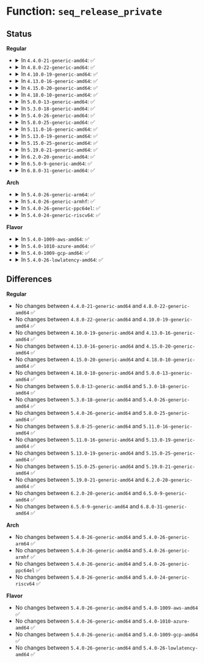 # Function: <code>seq_release_private</code>

## Status
<b>Regular</b>
<ul>
<li>
<details>
<summary>In <code>4.4.0-21-generic-amd64</code>: ✅</summary>

```c
int seq_release_private(struct inode * inode, struct file * file)
```

```json
{
  "name": "seq_release_private",
  "collision_type": "Unique Global",
  "inline_type": "No",
  "funcs": [
    {
      "addr": 18446744071581142624,
      "name": "seq_release_private",
      "external": true,
      "loc": "fs/seq_file.c:611",
      "file": "fs/seq_file.c",
      "inline": "seen, unknown",
      "caller_inline": [],
      "caller_func": [
        "kernel/trace/trace.c:tracing_release",
        "kernel/trace/trace.c:__tracing_open",
        "fs/proc_namespace.c:mounts_release",
        "fs/proc/task_mmu.c:proc_map_release",
        "fs/proc/task_mmu.c:proc_map_release",
        "fs/proc/task_mmu.c:proc_maps_open",
        "fs/proc/proc_net.c:seq_release_net",
        "ipc/util.c:sysvipc_proc_release"
      ]
    }
  ],
  "symbols": [
    {
      "addr": 18446744071581142624,
      "name": "seq_release_private",
      "section": ".text",
      "bind": "STB_GLOBAL",
      "size": 77
    }
  ]
}
```
</details>
</li>
<li>
<details>
<summary>In <code>4.8.0-22-generic-amd64</code>: ✅</summary>

```c
int seq_release_private(struct inode * inode, struct file * file)
```

```json
{
  "name": "seq_release_private",
  "collision_type": "Unique Global",
  "inline_type": "No",
  "funcs": [
    {
      "addr": 18446744071581307248,
      "name": "seq_release_private",
      "external": true,
      "loc": "fs/seq_file.c:614",
      "file": "fs/seq_file.c",
      "inline": "seen, unknown",
      "caller_inline": [],
      "caller_func": [
        "kernel/trace/trace.c:tracing_release",
        "kernel/trace/trace.c:__tracing_open",
        "fs/proc_namespace.c:mounts_release",
        "fs/proc/task_mmu.c:proc_map_release",
        "fs/proc/task_mmu.c:proc_maps_open",
        "fs/proc/proc_net.c:seq_release_net",
        "ipc/util.c:sysvipc_proc_release"
      ]
    }
  ],
  "symbols": [
    {
      "addr": 18446744071581307248,
      "name": "seq_release_private",
      "section": ".text",
      "bind": "STB_GLOBAL",
      "size": 77
    }
  ]
}
```
</details>
</li>
<li>
<details>
<summary>In <code>4.10.0-19-generic-amd64</code>: ✅</summary>

```c
int seq_release_private(struct inode * inode, struct file * file)
```

```json
{
  "name": "seq_release_private",
  "collision_type": "Unique Global",
  "inline_type": "No",
  "funcs": [
    {
      "addr": 18446744071581386272,
      "name": "seq_release_private",
      "external": true,
      "loc": "fs/seq_file.c:621",
      "file": "fs/seq_file.c",
      "inline": "seen, unknown",
      "caller_inline": [],
      "caller_func": [
        "kernel/trace/trace.c:tracing_release",
        "kernel/trace/trace.c:__tracing_open",
        "fs/proc_namespace.c:mounts_release",
        "fs/proc/task_mmu.c:proc_map_release",
        "fs/proc/task_mmu.c:proc_maps_open",
        "fs/proc/proc_net.c:seq_release_net",
        "ipc/util.c:sysvipc_proc_release"
      ]
    }
  ],
  "symbols": [
    {
      "addr": 18446744071581386272,
      "name": "seq_release_private",
      "section": ".text",
      "bind": "STB_GLOBAL",
      "size": 71
    }
  ]
}
```
</details>
</li>
<li>
<details>
<summary>In <code>4.13.0-16-generic-amd64</code>: ✅</summary>

```c
int seq_release_private(struct inode * inode, struct file * file)
```

```json
{
  "name": "seq_release_private",
  "collision_type": "Unique Global",
  "inline_type": "No",
  "funcs": [
    {
      "addr": 18446744071581442528,
      "name": "seq_release_private",
      "external": true,
      "loc": "fs/seq_file.c:607",
      "file": "fs/seq_file.c",
      "inline": "seen, unknown",
      "caller_inline": [],
      "caller_func": [
        "kernel/trace/trace.c:tracing_release",
        "kernel/trace/trace.c:__tracing_open",
        "fs/proc_namespace.c:mounts_release",
        "fs/proc/task_mmu.c:proc_map_release",
        "fs/proc/task_mmu.c:proc_maps_open",
        "fs/proc/proc_net.c:seq_release_net",
        "ipc/util.c:sysvipc_proc_release"
      ]
    }
  ],
  "symbols": [
    {
      "addr": 18446744071581442528,
      "name": "seq_release_private",
      "section": ".text",
      "bind": "STB_GLOBAL",
      "size": 71
    }
  ]
}
```
</details>
</li>
<li>
<details>
<summary>In <code>4.15.0-20-generic-amd64</code>: ✅</summary>

```c
int seq_release_private(struct inode * inode, struct file * file)
```

```json
{
  "name": "seq_release_private",
  "collision_type": "Unique Global",
  "inline_type": "No",
  "funcs": [
    {
      "addr": 18446744071581584480,
      "name": "seq_release_private",
      "external": true,
      "loc": "fs/seq_file.c:611",
      "file": "fs/seq_file.c",
      "inline": "seen, unknown",
      "caller_inline": [],
      "caller_func": [
        "kernel/trace/trace.c:tracing_release",
        "kernel/trace/trace.c:__tracing_open",
        "fs/proc_namespace.c:mounts_release",
        "fs/proc/task_mmu.c:proc_map_release",
        "fs/proc/task_mmu.c:proc_maps_open",
        "fs/proc/proc_net.c:seq_release_net",
        "ipc/util.c:sysvipc_proc_release"
      ]
    }
  ],
  "symbols": [
    {
      "addr": 18446744071581584480,
      "name": "seq_release_private",
      "section": ".text",
      "bind": "STB_GLOBAL",
      "size": 71
    }
  ]
}
```
</details>
</li>
<li>
<details>
<summary>In <code>4.18.0-10-generic-amd64</code>: ✅</summary>

```c
int seq_release_private(struct inode * inode, struct file * file)
```

```json
{
  "name": "seq_release_private",
  "collision_type": "Unique Global",
  "inline_type": "No",
  "funcs": [
    {
      "addr": 18446744071581740944,
      "name": "seq_release_private",
      "external": true,
      "loc": "fs/seq_file.c:614",
      "file": "fs/seq_file.c",
      "inline": "seen, unknown",
      "caller_inline": [],
      "caller_func": [
        "kernel/trace/trace.c:tracing_release",
        "kernel/trace/trace.c:__tracing_open",
        "fs/proc_namespace.c:mounts_release",
        "fs/proc/task_mmu.c:proc_map_release",
        "fs/proc/task_mmu.c:proc_maps_open",
        "fs/proc/generic.c:proc_seq_release",
        "fs/proc/proc_net.c:seq_release_net",
        "ipc/util.c:sysvipc_proc_release"
      ]
    }
  ],
  "symbols": [
    {
      "addr": 18446744071581740944,
      "name": "seq_release_private",
      "section": ".text",
      "bind": "STB_GLOBAL",
      "size": 78
    }
  ]
}
```
</details>
</li>
<li>
<details>
<summary>In <code>5.0.0-13-generic-amd64</code>: ✅</summary>

```c
int seq_release_private(struct inode * inode, struct file * file)
```

```json
{
  "name": "seq_release_private",
  "collision_type": "Unique Global",
  "inline_type": "No",
  "funcs": [
    {
      "addr": 18446744071581826816,
      "name": "seq_release_private",
      "external": true,
      "loc": "fs/seq_file.c:602",
      "file": "fs/seq_file.c",
      "inline": "seen, unknown",
      "caller_inline": [],
      "caller_func": [
        "kernel/trace/trace.c:tracing_release",
        "kernel/trace/trace.c:__tracing_open",
        "fs/proc_namespace.c:mounts_release",
        "fs/proc/task_mmu.c:proc_map_release",
        "fs/proc/task_mmu.c:proc_maps_open",
        "fs/proc/generic.c:proc_seq_release",
        "fs/proc/proc_net.c:seq_release_net",
        "ipc/util.c:sysvipc_proc_release"
      ]
    }
  ],
  "symbols": [
    {
      "addr": 18446744071581826816,
      "name": "seq_release_private",
      "section": ".text",
      "bind": "STB_GLOBAL",
      "size": 78
    }
  ]
}
```
</details>
</li>
<li>
<details>
<summary>In <code>5.3.0-18-generic-amd64</code>: ✅</summary>

```c
int seq_release_private(struct inode * inode, struct file * file)
```

```json
{
  "name": "seq_release_private",
  "collision_type": "Unique Global",
  "inline_type": "No",
  "funcs": [
    {
      "addr": 18446744071581950992,
      "name": "seq_release_private",
      "external": true,
      "loc": "fs/seq_file.c:614",
      "file": "fs/seq_file.c",
      "inline": "seen, unknown",
      "caller_inline": [],
      "caller_func": [
        "kernel/trace/trace.c:tracing_release",
        "kernel/trace/trace.c:__tracing_open",
        "fs/proc_namespace.c:mounts_release",
        "fs/proc/task_mmu.c:proc_map_release",
        "fs/proc/task_mmu.c:proc_maps_open",
        "fs/proc/generic.c:proc_seq_release",
        "fs/proc/proc_net.c:seq_release_net",
        "ipc/util.c:sysvipc_proc_release"
      ]
    }
  ],
  "symbols": [
    {
      "addr": 18446744071581950992,
      "name": "seq_release_private",
      "section": ".text",
      "bind": "STB_GLOBAL",
      "size": 79
    }
  ]
}
```
</details>
</li>
<li>
<details>
<summary>In <code>5.4.0-26-generic-amd64</code>: ✅</summary>

```c
int seq_release_private(struct inode * inode, struct file * file)
```

```json
{
  "name": "seq_release_private",
  "collision_type": "Unique Global",
  "inline_type": "No",
  "funcs": [
    {
      "addr": 18446744071582023648,
      "name": "seq_release_private",
      "external": true,
      "loc": "fs/seq_file.c:614",
      "file": "fs/seq_file.c",
      "inline": "seen, unknown",
      "caller_inline": [],
      "caller_func": [
        "kernel/trace/trace.c:tracing_release",
        "kernel/trace/trace.c:__tracing_open",
        "fs/proc_namespace.c:mounts_release",
        "fs/proc/task_mmu.c:proc_map_release",
        "fs/proc/task_mmu.c:proc_maps_open",
        "fs/proc/generic.c:proc_seq_release",
        "fs/proc/proc_net.c:seq_release_net",
        "ipc/util.c:sysvipc_proc_release"
      ]
    }
  ],
  "symbols": [
    {
      "addr": 18446744071582023648,
      "name": "seq_release_private",
      "section": ".text",
      "bind": "STB_GLOBAL",
      "size": 79
    }
  ]
}
```
</details>
</li>
<li>
<details>
<summary>In <code>5.8.0-25-generic-amd64</code>: ✅</summary>

```c
int seq_release_private(struct inode * inode, struct file * file)
```

```json
{
  "name": "seq_release_private",
  "collision_type": "Unique Global",
  "inline_type": "No",
  "funcs": [
    {
      "addr": 18446744071582260592,
      "name": "seq_release_private",
      "external": true,
      "loc": "fs/seq_file.c:590",
      "file": "fs/seq_file.c",
      "inline": "seen, unknown",
      "caller_inline": [],
      "caller_func": [
        "kernel/trace/trace.c:tracing_release",
        "kernel/trace/trace.c:__tracing_open",
        "kernel/bpf/bpf_iter.c:prepare_seq_file",
        "kernel/bpf/bpf_iter.c:iter_release",
        "fs/proc_namespace.c:mounts_release",
        "fs/proc/task_mmu.c:pid_numa_maps_open",
        "fs/proc/task_mmu.c:pid_smaps_open",
        "fs/proc/task_mmu.c:pid_maps_open",
        "fs/proc/task_mmu.c:proc_map_release",
        "fs/proc/generic.c:proc_seq_release",
        "fs/proc/proc_net.c:seq_release_net",
        "ipc/util.c:sysvipc_proc_release"
      ]
    }
  ],
  "symbols": [
    {
      "addr": 18446744071582260592,
      "name": "seq_release_private",
      "section": ".text",
      "bind": "STB_GLOBAL",
      "size": 79
    }
  ]
}
```
</details>
</li>
<li>
<details>
<summary>In <code>5.11.0-16-generic-amd64</code>: ✅</summary>

```c
int seq_release_private(struct inode * inode, struct file * file)
```

```json
{
  "name": "seq_release_private",
  "collision_type": "Unique Global",
  "inline_type": "No",
  "funcs": [
    {
      "addr": 18446744071582311472,
      "name": "seq_release_private",
      "external": true,
      "loc": "fs/seq_file.c:606",
      "file": "fs/seq_file.c",
      "inline": "seen, unknown",
      "caller_inline": [],
      "caller_func": [
        "kernel/trace/trace.c:tracing_release",
        "kernel/trace/trace.c:__tracing_open",
        "kernel/bpf/bpf_iter.c:prepare_seq_file",
        "kernel/bpf/bpf_iter.c:iter_release",
        "fs/proc_namespace.c:mounts_release",
        "fs/proc/task_mmu.c:pid_numa_maps_open",
        "fs/proc/task_mmu.c:pid_smaps_open",
        "fs/proc/task_mmu.c:pid_maps_open",
        "fs/proc/task_mmu.c:proc_map_release",
        "fs/proc/generic.c:proc_seq_release",
        "fs/proc/proc_net.c:seq_release_net",
        "ipc/util.c:sysvipc_proc_release"
      ]
    }
  ],
  "symbols": [
    {
      "addr": 18446744071582311472,
      "name": "seq_release_private",
      "section": ".text",
      "bind": "STB_GLOBAL",
      "size": 79
    }
  ]
}
```
</details>
</li>
<li>
<details>
<summary>In <code>5.13.0-19-generic-amd64</code>: ✅</summary>

```c
int seq_release_private(struct inode * inode, struct file * file)
```

```json
{
  "name": "seq_release_private",
  "collision_type": "Unique Global",
  "inline_type": "No",
  "funcs": [
    {
      "addr": 18446744071582336880,
      "name": "seq_release_private",
      "external": true,
      "loc": "fs/seq_file.c:627",
      "file": "fs/seq_file.c",
      "inline": "seen, unknown",
      "caller_inline": [],
      "caller_func": [
        "kernel/trace/trace.c:tracing_release",
        "kernel/trace/trace.c:__tracing_open",
        "kernel/bpf/bpf_iter.c:prepare_seq_file",
        "kernel/bpf/bpf_iter.c:iter_release",
        "fs/proc_namespace.c:mounts_release",
        "fs/proc/task_mmu.c:pid_numa_maps_open",
        "fs/proc/task_mmu.c:pid_smaps_open",
        "fs/proc/task_mmu.c:pid_maps_open",
        "fs/proc/task_mmu.c:proc_map_release",
        "fs/proc/generic.c:proc_seq_release",
        "fs/proc/proc_net.c:seq_release_net",
        "ipc/util.c:sysvipc_proc_release"
      ]
    }
  ],
  "symbols": [
    {
      "addr": 18446744071582336880,
      "name": "seq_release_private",
      "section": ".text",
      "bind": "STB_GLOBAL",
      "size": 79
    }
  ]
}
```
</details>
</li>
<li>
<details>
<summary>In <code>5.15.0-25-generic-amd64</code>: ✅</summary>

```c
int seq_release_private(struct inode * inode, struct file * file)
```

```json
{
  "name": "seq_release_private",
  "collision_type": "Unique Global",
  "inline_type": "No",
  "funcs": [
    {
      "addr": 18446744071582657360,
      "name": "seq_release_private",
      "external": true,
      "loc": "fs/seq_file.c:636",
      "file": "fs/seq_file.c",
      "inline": "seen, unknown",
      "caller_inline": [],
      "caller_func": [
        "kernel/trace/trace.c:tracing_release",
        "kernel/trace/trace.c:__tracing_open",
        "kernel/bpf/bpf_iter.c:prepare_seq_file",
        "kernel/bpf/bpf_iter.c:iter_release",
        "mm/slub.c:slab_debug_trace_release",
        "mm/slub.c:slab_debug_trace_open",
        "fs/proc_namespace.c:mounts_release",
        "fs/proc/task_mmu.c:pid_numa_maps_open",
        "fs/proc/task_mmu.c:pid_smaps_open",
        "fs/proc/task_mmu.c:pid_maps_open",
        "fs/proc/task_mmu.c:proc_map_release",
        "fs/proc/generic.c:proc_seq_release",
        "fs/proc/proc_net.c:seq_release_net",
        "ipc/util.c:sysvipc_proc_release"
      ]
    }
  ],
  "symbols": [
    {
      "addr": 18446744071582657360,
      "name": "seq_release_private",
      "section": ".text",
      "bind": "STB_GLOBAL",
      "size": 79
    }
  ]
}
```
</details>
</li>
<li>
<details>
<summary>In <code>5.19.0-21-generic-amd64</code>: ✅</summary>

```c
int seq_release_private(struct inode * inode, struct file * file)
```

```json
{
  "name": "seq_release_private",
  "collision_type": "Unique Global",
  "inline_type": "No",
  "funcs": [
    {
      "addr": 18446744071583197376,
      "name": "seq_release_private",
      "external": true,
      "loc": "fs/seq_file.c:620",
      "file": "fs/seq_file.c",
      "inline": "seen, unknown",
      "caller_inline": [],
      "caller_func": [
        "kernel/trace/trace.c:tracing_release",
        "kernel/trace/trace.c:__tracing_open",
        "kernel/bpf/bpf_iter.c:prepare_seq_file",
        "kernel/bpf/bpf_iter.c:iter_release",
        "mm/slub.c:slab_debug_trace_release",
        "mm/slub.c:slab_debug_trace_open",
        "mm/slub.c:slab_debug_trace_open",
        "fs/proc_namespace.c:mounts_release",
        "fs/proc/task_mmu.c:pid_numa_maps_open",
        "fs/proc/task_mmu.c:pid_smaps_open",
        "fs/proc/task_mmu.c:pid_maps_open",
        "fs/proc/task_mmu.c:proc_map_release",
        "fs/proc/generic.c:proc_seq_release",
        "fs/proc/proc_net.c:seq_release_net",
        "ipc/util.c:sysvipc_proc_release"
      ]
    }
  ],
  "symbols": [
    {
      "addr": 18446744071583197376,
      "name": "seq_release_private",
      "section": ".text",
      "bind": "STB_GLOBAL",
      "size": 86
    }
  ]
}
```
</details>
</li>
<li>
<details>
<summary>In <code>6.2.0-20-generic-amd64</code>: ✅</summary>

```c
int seq_release_private(struct inode * inode, struct file * file)
```

```json
{
  "name": "seq_release_private",
  "collision_type": "Unique Global",
  "inline_type": "No",
  "funcs": [
    {
      "addr": 18446744071583772992,
      "name": "seq_release_private",
      "external": true,
      "loc": "fs/seq_file.c:620",
      "file": "fs/seq_file.c",
      "inline": "seen, unknown",
      "caller_inline": [],
      "caller_func": [
        "kernel/trace/trace.c:tracing_release",
        "kernel/trace/trace.c:__tracing_open",
        "kernel/bpf/bpf_iter.c:prepare_seq_file",
        "kernel/bpf/bpf_iter.c:iter_release",
        "mm/slub.c:slab_debug_trace_release",
        "mm/slub.c:slab_debug_trace_open",
        "mm/slub.c:slab_debug_trace_open",
        "fs/proc_namespace.c:mounts_release",
        "fs/proc/task_mmu.c:pid_numa_maps_open",
        "fs/proc/task_mmu.c:pid_smaps_open",
        "fs/proc/task_mmu.c:pid_maps_open",
        "fs/proc/task_mmu.c:proc_map_release",
        "fs/proc/generic.c:proc_seq_release",
        "fs/proc/proc_net.c:seq_release_net",
        "ipc/util.c:sysvipc_proc_release"
      ]
    }
  ],
  "symbols": [
    {
      "addr": 18446744071583772992,
      "name": "seq_release_private",
      "section": ".text",
      "bind": "STB_GLOBAL",
      "size": 86
    }
  ]
}
```
</details>
</li>
<li>
<details>
<summary>In <code>6.5.0-9-generic-amd64</code>: ✅</summary>

```c
int seq_release_private(struct inode * inode, struct file * file)
```

```json
{
  "name": "seq_release_private",
  "collision_type": "Unique Global",
  "inline_type": "No",
  "funcs": [
    {
      "addr": 18446744071583990160,
      "name": "seq_release_private",
      "external": true,
      "loc": "fs/seq_file.c:620",
      "file": "fs/seq_file.c",
      "inline": "seen, unknown",
      "caller_inline": [],
      "caller_func": [
        "kernel/trace/trace.c:tracing_release",
        "kernel/trace/trace.c:__tracing_open",
        "kernel/bpf/bpf_iter.c:prepare_seq_file",
        "kernel/bpf/bpf_iter.c:iter_release",
        "mm/slub.c:slab_debug_trace_release",
        "mm/slub.c:slab_debug_trace_open",
        "mm/slub.c:slab_debug_trace_open",
        "fs/proc_namespace.c:mounts_release",
        "fs/proc/task_mmu.c:pid_numa_maps_open",
        "fs/proc/task_mmu.c:pid_smaps_open",
        "fs/proc/task_mmu.c:pid_maps_open",
        "fs/proc/task_mmu.c:proc_map_release",
        "fs/proc/generic.c:proc_seq_release",
        "fs/proc/proc_net.c:seq_release_net",
        "ipc/util.c:sysvipc_proc_release"
      ]
    }
  ],
  "symbols": [
    {
      "addr": 18446744071583990160,
      "name": "seq_release_private",
      "section": ".text",
      "bind": "STB_GLOBAL",
      "size": 86
    }
  ]
}
```
</details>
</li>
<li>
<details>
<summary>In <code>6.8.0-31-generic-amd64</code>: ✅</summary>

```c
int seq_release_private(struct inode * inode, struct file * file)
```

```json
{
  "name": "seq_release_private",
  "collision_type": "Unique Global",
  "inline_type": "No",
  "funcs": [
    {
      "addr": 18446744071584202784,
      "name": "seq_release_private",
      "external": true,
      "loc": "fs/seq_file.c:620",
      "file": "fs/seq_file.c",
      "inline": "seen, unknown",
      "caller_inline": [],
      "caller_func": [
        "kernel/trace/trace.c:tracing_release",
        "kernel/trace/trace.c:__tracing_open",
        "kernel/bpf/bpf_iter.c:prepare_seq_file",
        "kernel/bpf/bpf_iter.c:iter_release",
        "mm/slub.c:slab_debug_trace_release",
        "mm/slub.c:slab_debug_trace_open",
        "mm/slub.c:slab_debug_trace_open",
        "fs/proc_namespace.c:mounts_release",
        "fs/proc/task_mmu.c:pid_numa_maps_open",
        "fs/proc/task_mmu.c:pid_smaps_open",
        "fs/proc/task_mmu.c:pid_maps_open",
        "fs/proc/task_mmu.c:proc_map_release",
        "fs/proc/generic.c:proc_seq_release",
        "fs/proc/proc_net.c:seq_release_net",
        "ipc/util.c:sysvipc_proc_release"
      ]
    }
  ],
  "symbols": [
    {
      "addr": 18446744071584202784,
      "name": "seq_release_private",
      "section": ".text",
      "bind": "STB_GLOBAL",
      "size": 86
    }
  ]
}
```
</details>
</li>
</ul>
<b>Arch</b>
<ul>
<li>
<details>
<summary>In <code>5.4.0-26-generic-arm64</code>: ✅</summary>

```c
int seq_release_private(struct inode * inode, struct file * file)
```

```json
{
  "name": "seq_release_private",
  "collision_type": "Unique Global",
  "inline_type": "No",
  "funcs": [
    {
      "addr": 18446603336493546312,
      "name": "seq_release_private",
      "external": true,
      "loc": "fs/seq_file.c:614",
      "file": "fs/seq_file.c",
      "inline": "seen, unknown",
      "caller_inline": [],
      "caller_func": [
        "kernel/trace/trace.c:tracing_release",
        "kernel/trace/trace.c:__tracing_open",
        "fs/proc_namespace.c:mounts_release",
        "fs/proc/task_mmu.c:proc_map_release",
        "fs/proc/task_mmu.c:proc_maps_open",
        "fs/proc/generic.c:proc_seq_release",
        "fs/proc/proc_net.c:seq_release_net",
        "fs/proc/proc_net.c:seq_release_net",
        "ipc/util.c:sysvipc_proc_release"
      ]
    }
  ],
  "symbols": [
    {
      "addr": 18446603336493546312,
      "name": "seq_release_private",
      "section": ".text",
      "bind": "STB_GLOBAL",
      "size": 84
    }
  ]
}
```
</details>
</li>
<li>
<details>
<summary>In <code>5.4.0-26-generic-armhf</code>: ✅</summary>

```c
int seq_release_private(struct inode * inode, struct file * file)
```

```json
{
  "name": "seq_release_private",
  "collision_type": "Unique Global",
  "inline_type": "No",
  "funcs": [
    {
      "addr": 3227095748,
      "name": "seq_release_private",
      "external": true,
      "loc": "fs/seq_file.c:614",
      "file": "fs/seq_file.c",
      "inline": "seen, unknown",
      "caller_inline": [],
      "caller_func": [
        "kernel/trace/trace.c:tracing_release",
        "kernel/trace/trace.c:__tracing_open",
        "fs/proc_namespace.c:mounts_release",
        "fs/proc/task_mmu.c:proc_map_release",
        "fs/proc/generic.c:proc_seq_release",
        "fs/proc/proc_net.c:seq_release_net",
        "ipc/util.c:sysvipc_proc_release"
      ]
    }
  ],
  "symbols": [
    {
      "addr": 3227095748,
      "name": "seq_release_private",
      "section": ".text",
      "bind": "STB_GLOBAL",
      "size": 84
    }
  ]
}
```
</details>
</li>
<li>
<details>
<summary>In <code>5.4.0-26-generic-ppc64el</code>: ✅</summary>

```c
int seq_release_private(struct inode * inode, struct file * file)
```

```json
{
  "name": "seq_release_private",
  "collision_type": "Unique Global",
  "inline_type": "No",
  "funcs": [
    {
      "addr": 13835058055287115792,
      "name": "seq_release_private",
      "external": true,
      "loc": "fs/seq_file.c:614",
      "file": "fs/seq_file.c",
      "inline": "seen, unknown",
      "caller_inline": [],
      "caller_func": [
        "kernel/trace/trace.c:tracing_release",
        "kernel/trace/trace.c:__tracing_open",
        "fs/proc_namespace.c:mounts_release",
        "fs/proc/task_mmu.c:proc_map_release",
        "fs/proc/task_mmu.c:proc_maps_open",
        "fs/proc/generic.c:proc_seq_release",
        "fs/proc/proc_net.c:seq_release_net",
        "fs/proc/proc_net.c:seq_release_net",
        "ipc/util.c:sysvipc_proc_release"
      ]
    }
  ],
  "symbols": [
    {
      "addr": 13835058055287115792,
      "name": "seq_release_private",
      "section": ".text",
      "bind": "STB_GLOBAL",
      "size": 128
    }
  ]
}
```
</details>
</li>
<li>
<details>
<summary>In <code>5.4.0-24-generic-riscv64</code>: ✅</summary>

```c
int seq_release_private(struct inode * inode, struct file * file)
```

```json
{
  "name": "seq_release_private",
  "collision_type": "Unique Global",
  "inline_type": "No",
  "funcs": [
    {
      "addr": 18446743936273208772,
      "name": "seq_release_private",
      "external": true,
      "loc": "fs/seq_file.c:614",
      "file": "fs/seq_file.c",
      "inline": "seen, unknown",
      "caller_inline": [],
      "caller_func": [
        "kernel/trace/trace.c:tracing_release",
        "kernel/trace/trace.c:__tracing_open",
        "fs/proc_namespace.c:mounts_release",
        "fs/proc/task_mmu.c:proc_map_release",
        "fs/proc/generic.c:proc_seq_release",
        "fs/proc/proc_net.c:seq_release_net",
        "ipc/util.c:sysvipc_proc_release"
      ]
    }
  ],
  "symbols": [
    {
      "addr": 18446743936273208772,
      "name": "seq_release_private",
      "section": ".text",
      "bind": "STB_GLOBAL",
      "size": 88
    }
  ]
}
```
</details>
</li>
</ul>
<b>Flavor</b>
<ul>
<li>
<details>
<summary>In <code>5.4.0-1009-aws-amd64</code>: ✅</summary>

```c
int seq_release_private(struct inode * inode, struct file * file)
```

```json
{
  "name": "seq_release_private",
  "collision_type": "Unique Global",
  "inline_type": "No",
  "funcs": [
    {
      "addr": 18446744071581992384,
      "name": "seq_release_private",
      "external": true,
      "loc": "fs/seq_file.c:614",
      "file": "fs/seq_file.c",
      "inline": "seen, unknown",
      "caller_inline": [],
      "caller_func": [
        "kernel/trace/trace.c:tracing_release",
        "kernel/trace/trace.c:__tracing_open",
        "fs/proc_namespace.c:mounts_release",
        "fs/proc/task_mmu.c:proc_map_release",
        "fs/proc/task_mmu.c:proc_maps_open",
        "fs/proc/generic.c:proc_seq_release",
        "fs/proc/proc_net.c:seq_release_net",
        "ipc/util.c:sysvipc_proc_release"
      ]
    }
  ],
  "symbols": [
    {
      "addr": 18446744071581992384,
      "name": "seq_release_private",
      "section": ".text",
      "bind": "STB_GLOBAL",
      "size": 79
    }
  ]
}
```
</details>
</li>
<li>
<details>
<summary>In <code>5.4.0-1010-azure-amd64</code>: ✅</summary>

```c
int seq_release_private(struct inode * inode, struct file * file)
```

```json
{
  "name": "seq_release_private",
  "collision_type": "Unique Global",
  "inline_type": "No",
  "funcs": [
    {
      "addr": 18446744071581929952,
      "name": "seq_release_private",
      "external": true,
      "loc": "fs/seq_file.c:614",
      "file": "fs/seq_file.c",
      "inline": "seen, unknown",
      "caller_inline": [],
      "caller_func": [
        "kernel/trace/trace.c:tracing_release",
        "kernel/trace/trace.c:__tracing_open",
        "fs/proc_namespace.c:mounts_release",
        "fs/proc/task_mmu.c:proc_map_release",
        "fs/proc/task_mmu.c:proc_maps_open",
        "fs/proc/generic.c:proc_seq_release",
        "fs/proc/proc_net.c:seq_release_net",
        "ipc/util.c:sysvipc_proc_release"
      ]
    }
  ],
  "symbols": [
    {
      "addr": 18446744071581929952,
      "name": "seq_release_private",
      "section": ".text",
      "bind": "STB_GLOBAL",
      "size": 79
    }
  ]
}
```
</details>
</li>
<li>
<details>
<summary>In <code>5.4.0-1009-gcp-amd64</code>: ✅</summary>

```c
int seq_release_private(struct inode * inode, struct file * file)
```

```json
{
  "name": "seq_release_private",
  "collision_type": "Unique Global",
  "inline_type": "No",
  "funcs": [
    {
      "addr": 18446744071581983664,
      "name": "seq_release_private",
      "external": true,
      "loc": "fs/seq_file.c:614",
      "file": "fs/seq_file.c",
      "inline": "seen, unknown",
      "caller_inline": [],
      "caller_func": [
        "kernel/trace/trace.c:tracing_release",
        "kernel/trace/trace.c:__tracing_open",
        "fs/proc_namespace.c:mounts_release",
        "fs/proc/task_mmu.c:proc_map_release",
        "fs/proc/task_mmu.c:proc_maps_open",
        "fs/proc/generic.c:proc_seq_release",
        "fs/proc/proc_net.c:seq_release_net",
        "ipc/util.c:sysvipc_proc_release"
      ]
    }
  ],
  "symbols": [
    {
      "addr": 18446744071581983664,
      "name": "seq_release_private",
      "section": ".text",
      "bind": "STB_GLOBAL",
      "size": 79
    }
  ]
}
```
</details>
</li>
<li>
<details>
<summary>In <code>5.4.0-26-lowlatency-amd64</code>: ✅</summary>

```c
int seq_release_private(struct inode * inode, struct file * file)
```

```json
{
  "name": "seq_release_private",
  "collision_type": "Unique Global",
  "inline_type": "No",
  "funcs": [
    {
      "addr": 18446744071582054128,
      "name": "seq_release_private",
      "external": true,
      "loc": "fs/seq_file.c:614",
      "file": "fs/seq_file.c",
      "inline": "seen, unknown",
      "caller_inline": [],
      "caller_func": [
        "kernel/trace/trace.c:tracing_release",
        "kernel/trace/trace.c:__tracing_open",
        "fs/proc_namespace.c:mounts_release",
        "fs/proc/task_mmu.c:proc_map_release",
        "fs/proc/task_mmu.c:proc_maps_open",
        "fs/proc/generic.c:proc_seq_release",
        "fs/proc/proc_net.c:seq_release_net",
        "ipc/util.c:sysvipc_proc_release"
      ]
    }
  ],
  "symbols": [
    {
      "addr": 18446744071582054128,
      "name": "seq_release_private",
      "section": ".text",
      "bind": "STB_GLOBAL",
      "size": 79
    }
  ]
}
```
</details>
</li>
</ul>

## Differences
<b>Regular</b>
<ul>
<li>
No changes between <code>4.4.0-21-generic-amd64</code> and <code>4.8.0-22-generic-amd64</code> ✅
</li>
<li>
No changes between <code>4.8.0-22-generic-amd64</code> and <code>4.10.0-19-generic-amd64</code> ✅
</li>
<li>
No changes between <code>4.10.0-19-generic-amd64</code> and <code>4.13.0-16-generic-amd64</code> ✅
</li>
<li>
No changes between <code>4.13.0-16-generic-amd64</code> and <code>4.15.0-20-generic-amd64</code> ✅
</li>
<li>
No changes between <code>4.15.0-20-generic-amd64</code> and <code>4.18.0-10-generic-amd64</code> ✅
</li>
<li>
No changes between <code>4.18.0-10-generic-amd64</code> and <code>5.0.0-13-generic-amd64</code> ✅
</li>
<li>
No changes between <code>5.0.0-13-generic-amd64</code> and <code>5.3.0-18-generic-amd64</code> ✅
</li>
<li>
No changes between <code>5.3.0-18-generic-amd64</code> and <code>5.4.0-26-generic-amd64</code> ✅
</li>
<li>
No changes between <code>5.4.0-26-generic-amd64</code> and <code>5.8.0-25-generic-amd64</code> ✅
</li>
<li>
No changes between <code>5.8.0-25-generic-amd64</code> and <code>5.11.0-16-generic-amd64</code> ✅
</li>
<li>
No changes between <code>5.11.0-16-generic-amd64</code> and <code>5.13.0-19-generic-amd64</code> ✅
</li>
<li>
No changes between <code>5.13.0-19-generic-amd64</code> and <code>5.15.0-25-generic-amd64</code> ✅
</li>
<li>
No changes between <code>5.15.0-25-generic-amd64</code> and <code>5.19.0-21-generic-amd64</code> ✅
</li>
<li>
No changes between <code>5.19.0-21-generic-amd64</code> and <code>6.2.0-20-generic-amd64</code> ✅
</li>
<li>
No changes between <code>6.2.0-20-generic-amd64</code> and <code>6.5.0-9-generic-amd64</code> ✅
</li>
<li>
No changes between <code>6.5.0-9-generic-amd64</code> and <code>6.8.0-31-generic-amd64</code> ✅
</li>
</ul>
<b>Arch</b>
<ul>
<li>
No changes between <code>5.4.0-26-generic-amd64</code> and <code>5.4.0-26-generic-arm64</code> ✅
</li>
<li>
No changes between <code>5.4.0-26-generic-amd64</code> and <code>5.4.0-26-generic-armhf</code> ✅
</li>
<li>
No changes between <code>5.4.0-26-generic-amd64</code> and <code>5.4.0-26-generic-ppc64el</code> ✅
</li>
<li>
No changes between <code>5.4.0-26-generic-amd64</code> and <code>5.4.0-24-generic-riscv64</code> ✅
</li>
</ul>
<b>Flavor</b>
<ul>
<li>
No changes between <code>5.4.0-26-generic-amd64</code> and <code>5.4.0-1009-aws-amd64</code> ✅
</li>
<li>
No changes between <code>5.4.0-26-generic-amd64</code> and <code>5.4.0-1010-azure-amd64</code> ✅
</li>
<li>
No changes between <code>5.4.0-26-generic-amd64</code> and <code>5.4.0-1009-gcp-amd64</code> ✅
</li>
<li>
No changes between <code>5.4.0-26-generic-amd64</code> and <code>5.4.0-26-lowlatency-amd64</code> ✅
</li>
</ul>
